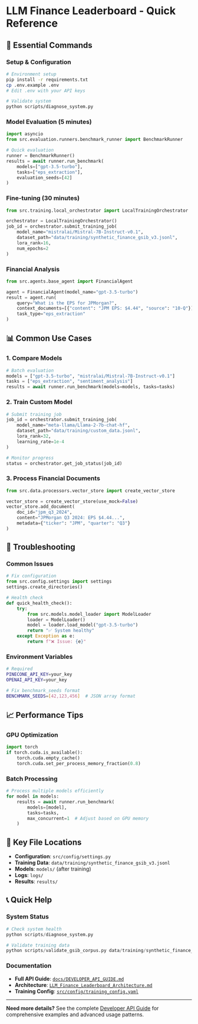 # LLM Finance Leaderboard - Quick Reference

## 🚀 **Essential Commands**

### Setup & Configuration
```bash
# Environment setup
pip install -r requirements.txt
cp .env.example .env
# Edit .env with your API keys

# Validate system
python scripts/diagnose_system.py
```

### Model Evaluation (5 minutes)
```python
import asyncio
from src.evaluation.runners.benchmark_runner import BenchmarkRunner

# Quick evaluation
runner = BenchmarkRunner()
results = await runner.run_benchmark(
    models=["gpt-3.5-turbo"],
    tasks=["eps_extraction"],
    evaluation_seeds=[42]
)
```

### Fine-tuning (30 minutes)
```python
from src.training.local_orchestrator import LocalTrainingOrchestrator

orchestrator = LocalTrainingOrchestrator()
job_id = orchestrator.submit_training_job(
    model_name="mistralai/Mistral-7B-Instruct-v0.1",
    dataset_path="data/training/synthetic_finance_gsib_v3.jsonl",
    lora_rank=16,
    num_epochs=2
)
```

### Financial Analysis
```python
from src.agents.base_agent import FinancialAgent

agent = FinancialAgent(model_name="gpt-3.5-turbo")
result = agent.run(
    query="What is the EPS for JPMorgan?",
    context_documents=[{"content": "JPM EPS: $4.44", "source": "10-Q"}],
    task_type="eps_extraction"
)
```

## 📊 **Common Use Cases**

### 1. Compare Models
```python
# Batch evaluation
models = ["gpt-3.5-turbo", "mistralai/Mistral-7B-Instruct-v0.1"]
tasks = ["eps_extraction", "sentiment_analysis"]
results = await runner.run_benchmark(models=models, tasks=tasks)
```

### 2. Train Custom Model
```python
# Submit training job
job_id = orchestrator.submit_training_job(
    model_name="meta-llama/Llama-2-7b-chat-hf",
    dataset_path="data/training/custom_data.jsonl",
    lora_rank=32,
    learning_rate=1e-4
)

# Monitor progress
status = orchestrator.get_job_status(job_id)
```

### 3. Process Financial Documents
```python
from src.data.processors.vector_store import create_vector_store

vector_store = create_vector_store(use_mock=False)
vector_store.add_document(
    doc_id="jpm_q3_2024",
    content="JPMorgan Q3 2024: EPS $4.44...",
    metadata={"ticker": "JPM", "quarter": "Q3"}
)
```

## 🔧 **Troubleshooting**

### Common Issues
```python
# Fix configuration
from src.config.settings import settings
settings.create_directories()

# Health check
def quick_health_check():
    try:
        from src.models.model_loader import ModelLoader
        loader = ModelLoader()
        model = loader.load_model("gpt-3.5-turbo")
        return "✅ System healthy"
    except Exception as e:
        return f"❌ Issue: {e}"
```

### Environment Variables
```bash
# Required
PINECONE_API_KEY=your_key
OPENAI_API_KEY=your_key

# Fix benchmark_seeds format
BENCHMARK_SEEDS=[42,123,456]  # JSON array format
```

## 📈 **Performance Tips**

### GPU Optimization
```python
import torch
if torch.cuda.is_available():
    torch.cuda.empty_cache()
    torch.cuda.set_per_process_memory_fraction(0.8)
```

### Batch Processing
```python
# Process multiple models efficiently
for model in models:
    results = await runner.run_benchmark(
        models=[model],
        tasks=tasks,
        max_concurrent=1  # Adjust based on GPU memory
    )
```

## 🎯 **Key File Locations**

- **Configuration**: `src/config/settings.py`
- **Training Data**: `data/training/synthetic_finance_gsib_v3.jsonl`
- **Models**: `models/` (after training)
- **Logs**: `logs/`
- **Results**: `results/`

## 📞 **Quick Help**

### System Status
```python
# Check system health
python scripts/diagnose_system.py

# Validate training data
python scripts/validate_gsib_corpus.py data/training/synthetic_finance_gsib_v3.jsonl
```

### Documentation
- **Full API Guide**: [`docs/DEVELOPER_API_GUIDE.md`](DEVELOPER_API_GUIDE.md)
- **Architecture**: [`LLM_Finance_Leaderboard_Architecture.md`](../LLM_Finance_Leaderboard_Architecture.md)
- **Training Config**: [`src/config/training_config.yaml`](../src/config/training_config.yaml)

---

**Need more details?** See the complete [Developer API Guide](DEVELOPER_API_GUIDE.md) for comprehensive examples and advanced usage patterns.